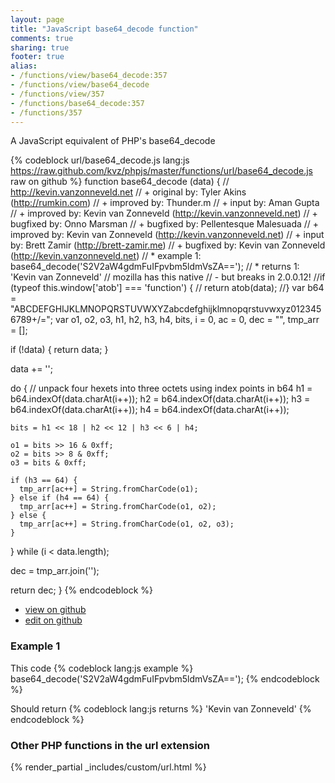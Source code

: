 ```yaml
---
layout: page
title: "JavaScript base64_decode function"
comments: true
sharing: true
footer: true
alias:
- /functions/view/base64_decode:357
- /functions/view/base64_decode
- /functions/view/357
- /functions/base64_decode:357
- /functions/357
---
```

<!-- Generated by Rakefile:build -->
A JavaScript equivalent of PHP's base64_decode

{% codeblock url/base64_decode.js lang:js https://raw.github.com/kvz/phpjs/master/functions/url/base64_decode.js raw on github %}
function base64_decode (data) {
  // http://kevin.vanzonneveld.net
  // +   original by: Tyler Akins (http://rumkin.com)
  // +   improved by: Thunder.m
  // +      input by: Aman Gupta
  // +   improved by: Kevin van Zonneveld (http://kevin.vanzonneveld.net)
  // +   bugfixed by: Onno Marsman
  // +   bugfixed by: Pellentesque Malesuada
  // +   improved by: Kevin van Zonneveld (http://kevin.vanzonneveld.net)
  // +      input by: Brett Zamir (http://brett-zamir.me)
  // +   bugfixed by: Kevin van Zonneveld (http://kevin.vanzonneveld.net)
  // *     example 1: base64_decode('S2V2aW4gdmFuIFpvbm5ldmVsZA==');
  // *     returns 1: 'Kevin van Zonneveld'
  // mozilla has this native
  // - but breaks in 2.0.0.12!
  //if (typeof this.window['atob'] === 'function') {
  //    return atob(data);
  //}
  var b64 = "ABCDEFGHIJKLMNOPQRSTUVWXYZabcdefghijklmnopqrstuvwxyz0123456789+/=";
  var o1, o2, o3, h1, h2, h3, h4, bits, i = 0,
    ac = 0,
    dec = "",
    tmp_arr = [];

  if (!data) {
    return data;
  }

  data += '';

  do { // unpack four hexets into three octets using index points in b64
    h1 = b64.indexOf(data.charAt(i++));
    h2 = b64.indexOf(data.charAt(i++));
    h3 = b64.indexOf(data.charAt(i++));
    h4 = b64.indexOf(data.charAt(i++));

    bits = h1 << 18 | h2 << 12 | h3 << 6 | h4;

    o1 = bits >> 16 & 0xff;
    o2 = bits >> 8 & 0xff;
    o3 = bits & 0xff;

    if (h3 == 64) {
      tmp_arr[ac++] = String.fromCharCode(o1);
    } else if (h4 == 64) {
      tmp_arr[ac++] = String.fromCharCode(o1, o2);
    } else {
      tmp_arr[ac++] = String.fromCharCode(o1, o2, o3);
    }
  } while (i < data.length);

  dec = tmp_arr.join('');

  return dec;
}
{% endcodeblock %}

 - [view on github](https://github.com/kvz/phpjs/blob/master/functions/url/base64_decode.js)
 - [edit on github](https://github.com/kvz/phpjs/edit/master/functions/url/base64_decode.js)

### Example 1
This code
{% codeblock lang:js example %}
base64_decode('S2V2aW4gdmFuIFpvbm5ldmVsZA==');
{% endcodeblock %}

Should return
{% codeblock lang:js returns %}
'Kevin van Zonneveld'
{% endcodeblock %}


### Other PHP functions in the url extension
{% render_partial _includes/custom/url.html %}
